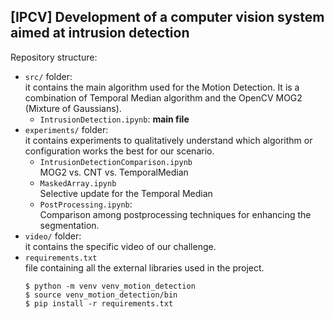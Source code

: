 ## [IPCV] Development of a computer vision system aimed at intrusion detection

Repository structure:
- `src/` folder: <br>
  it contains the main algorithm used for the Motion Detection. It is a combination of Temporal Median algorithm and the OpenCV MOG2 (Mixture of Gaussians).
  - `IntrusionDetection.ipynb`: **main file**
- `experiments/` folder:<br>
  it contains experiments to qualitatively understand which algorithm or configuration works the best for our scenario.
  - `IntrusionDetectionComparison.ipynb`<br>
    MOG2 vs. CNT vs. TemporalMedian
  - `MaskedArray.ipynb`<br>
    Selective update for the Temporal Median
  - `PostProcessing.ipynb`:<br>
    Comparison among postprocessing techniques for enhancing the segmentation.
- `video/` folder:<br>
  it contains the specific video of our challenge.
- `requirements.txt`<br>
  file containing all the external libraries used in the project.
  ```
  $ python -m venv venv_motion_detection
  $ source venv_motion_detection/bin
  $ pip install -r requirements.txt
  ```